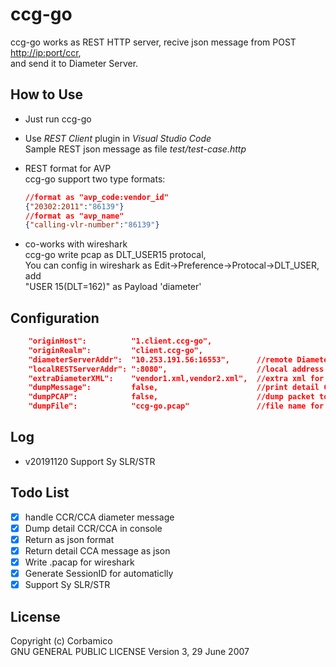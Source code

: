 # ccg-go

ccg-go works as REST HTTP server, recive json message from POST <http://ip:port/ccr>,  
and send it to Diameter Server.

## How to Use

* Just run ccg-go  
* Use *REST Client* plugin in *Visual Studio Code*  
  Sample REST json message as file *test/test-case.http*  
* REST format for AVP  
  ccg-go support two type formats:  

  ```json
  //format as "avp_code:vendor_id"
  {"20302:2011":"86139"}
  //format as "avp_name"
  {"calling-vlr-number":"86139"}
  ```

* co-works with wireshark  
  ccg-go write pcap as DLT_USER15 protocal,  
  You can config in wireshark as Edit->Preference->Protocal->DLT_USER, add  
  "USER 15(DLT=162)" as Payload 'diameter'

## Configuration

```json
    "originHost":          "1.client.ccg-go",
    "originRealm":         "client.ccg-go",
    "diameterServerAddr":  "10.253.191.56:16553",      //remote Diameter Server IP/Port
    "localRESTServerAddr": ":8080",                    //local address for REST server
    "extraDiameterXML":    "vendor1.xml,vendor2.xml",  //extra xml for diameter dictionary
    "dumpMessage":         false,                      //print detail CCR/CCA in console?
    "dumpPCAP":            false,                      //dump packet to pcap file?
    "dumpFile":            "ccg-go.pcap"               //file name for wireshark
```

## Log

* v20191120 Support Sy SLR/STR  

## Todo List

* [x] handle CCR/CCA diameter message
* [x] Dump detail CCR/CCA in console
* [x] Return as json format
* [x] Return detail CCA message as json
* [x] Write .pacap for wireshark
* [x] Generate SessionID for automaticlly
* [x] Support Sy SLR/STR  

## License

Copyright (c) Corbamico  
GNU GENERAL PUBLIC LICENSE Version 3, 29 June 2007
